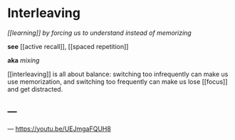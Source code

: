 # Interleaving

_[[learning]] by forcing us to understand instead of memorizing_

**see** [[active recall]], [[spaced repetition]]

**aka** _mixing_

[[interleaving]] is all about balance: switching too infrequently can make us use memorization, and switching too frequently can make us lose [[focus]] and get distracted.

## &mdash;

&mdash; <https://youtu.be/UEJmgaFQUH8>

